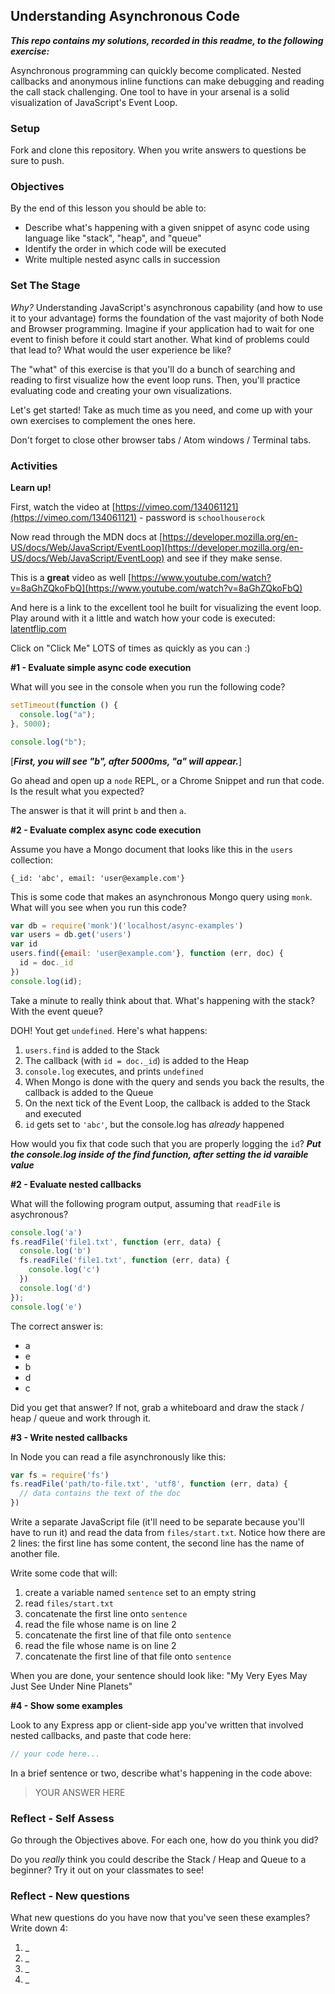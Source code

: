 ## Understanding Asynchronous Code

***This repo contains my solutions, recorded in this readme, to the following exercise:***

Asynchronous programming can quickly become complicated. Nested callbacks and
anonymous inline functions can make debugging and reading the call stack
challenging.  One tool to have in your arsenal is a solid visualization of JavaScript's Event Loop.

### Setup

Fork and clone this repository. When you write answers to questions be sure to push.

### Objectives

By the end of this lesson you should be able to:

- Describe what's happening with a given snippet of async code using language like "stack", "heap", and "queue"
- Identify the order in which code will be executed
- Write multiple nested async calls in succession

### Set The Stage

_Why?_ Understanding JavaScript's asynchronous capability (and how to use it to
your advantage) forms the foundation of the vast majority of both Node and Browser programming. Imagine if your
application had to wait for one event to finish before it could start another.
What kind of problems could that lead to? What would the user experience be
like?

The "what" of this exercise is that you'll do a bunch of searching and reading
to first visualize how the event loop runs. Then, you'll practice evaluating
code and creating your own visualizations.

Let's get started!  Take as much time as you need, and come up with your own exercises to complement the ones here.

Don't forget to close other browser tabs / Atom windows / Terminal tabs.

### Activities

**Learn up!**

First, watch the video at [https://vimeo.com/134061121](https://vimeo.com/134061121) - password is `schoolhouserock`

Now read through the MDN docs at [https://developer.mozilla.org/en-US/docs/Web/JavaScript/EventLoop](https://developer.mozilla.org/en-US/docs/Web/JavaScript/EventLoop) and see if they make sense.

This is a **great** video as well [https://www.youtube.com/watch?v=8aGhZQkoFbQ](https://www.youtube.com/watch?v=8aGhZQkoFbQ)

And here is a link to the excellent tool he built for visualizing the event loop. Play around with it a little and watch how your code is executed: [latentflip.com](http://latentflip.com/loupe/?code=JC5vbignYnV0dG9uJywgJ2NsaWNrJywgZnVuY3Rpb24gb25DbGljaygpIHsKICAgIHNldFRpbWVvdXQoZnVuY3Rpb24gdGltZXIoKSB7CiAgICAgICAgY29uc29sZS5sb2coJ1lvdSBjbGlja2VkIHRoZSBidXR0b24hJyk7ICAgIAogICAgfSwgMjAwMCk7Cn0pOwoKY29uc29sZS5sb2coIkhpISIpOwoKc2V0VGltZW91dChmdW5jdGlvbiB0aW1lb3V0KCkgewogICAgY29uc29sZS5sb2coIkNsaWNrIHRoZSBidXR0b24hIik7Cn0sIDUwMDApOwoKY29uc29sZS5sb2coIldlbGNvbWUgdG8gbG91cGUuIik7!!!PGJ1dHRvbj5DbGljayBtZSE8L2J1dHRvbj4%3D)

Click on "Click Me" LOTS of times as quickly as you can :)

**#1 - Evaluate simple async code execution**

What will you see in the console when you run the following code?

```js
setTimeout(function () {
  console.log("a");
}, 5000);

console.log("b");
```

[***First, you will see "b", after 5000ms, "a" will appear.***]

Go ahead and open up a `node` REPL, or a Chrome Snippet and run that code. Is the result what you expected?

The answer is that it will print `b` and then `a`.

**#2 - Evaluate complex async code execution**

Assume you have a Mongo document that looks like this in the `users` collection:

```
{_id: 'abc', email: 'user@example.com'}
```

This is some code that makes an asynchronous Mongo query using `monk`.  What will you see when you run this code?

```js
var db = require('monk')('localhost/async-examples')
var users = db.get('users')
var id
users.find({email: 'user@example.com'}, function (err, doc) {
  id = doc._id
})
console.log(id);
```

Take a minute to really think about that.  What's happening with the stack?  With the event queue?

DOH!  Yout get `undefined`.  Here's what happens:

1. `users.find` is added to the Stack
  1. The callback (with `id = doc._id`) is added to the Heap
1. `console.log` executes, and prints `undefined`
1. When Mongo is done with the query and sends you back the results, the callback is added to the Queue
1. On the next tick of the Event Loop, the callback is added to the Stack and executed
1. `id` gets set to `'abc'`, but the console.log has _already_ happened

How would you fix that code such that you are properly logging the `id`?
***Put the console.log inside of the find function, after setting the id varaible value***

**#2 - Evaluate nested callbacks**

What will the following program output, assuming that `readFile` is asychronous?

```js
console.log('a')
fs.readFile('file1.txt', function (err, data) {
  console.log('b')
  fs.readFile('file1.txt', function (err, data) {
    console.log('c')
  })
  console.log('d')
});
console.log('e')
```

The correct answer is:

- a
- e
- b
- d
- c

Did you get that answer?  If not, grab a whiteboard and draw the stack / heap / queue and work through it.

**#3 - Write nested callbacks**

In Node you can read a file asynchronously like this:

```js
var fs = require('fs')
fs.readFile('path/to-file.txt', 'utf8', function (err, data) {
  // data contains the text of the doc
})
```

Write a separate JavaScript file (it'll need to be separate because you'll have to run it) and read the data from `files/start.txt`.  Notice how there are 2 lines:  the first line has some content, the second line has the name of another file.

Write some code that will:

1. create a variable named `sentence` set to an empty string
1. read `files/start.txt`
1. concatenate the first line onto `sentence`
1. read the file whose name is on line 2
1. concatenate the first line of that file onto `sentence`
1. read the file whose name is on line 2
1. concatenate the first line of that file onto `sentence`

When you are done, your sentence should look like: "My Very Eyes May Just See Under Nine Planets"

**#4 - Show some examples**

Look to any Express app or client-side app you've written that involved nested callbacks, and paste that code here:

```js
// your code here...
```

In a brief sentence or two, describe what's happening in the code above:

> YOUR ANSWER HERE

### Reflect - Self Assess

Go through the Objectives above. For each one, how do you think you did?

Do you _really_ think you could describe the Stack / Heap and Queue to a beginner?  Try it out on your classmates to see!

### Reflect - New questions

What new questions do you have now that you've seen these examples?  Write down 4:

1. _
1. _
1. _
1. _
